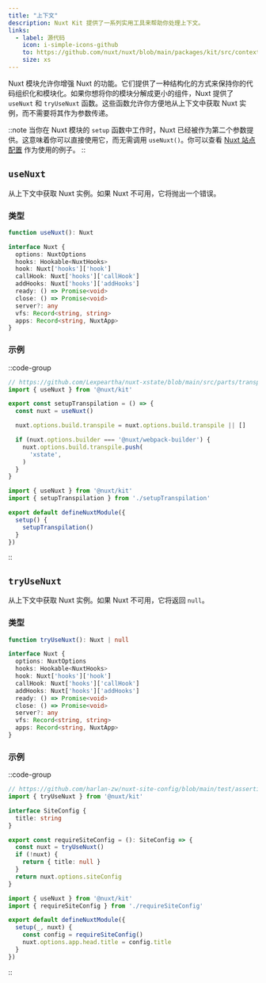 ```yaml
---
title: "上下文"
description: Nuxt Kit 提供了一系列实用工具来帮助你处理上下文。
links:
  - label: 源代码
    icon: i-simple-icons-github
    to: https://github.com/nuxt/nuxt/blob/main/packages/kit/src/context.ts
    size: xs
---
```


Nuxt 模块允许你增强 Nuxt 的功能。它们提供了一种结构化的方式来保持你的代码组织化和模块化。如果你想将你的模块分解成更小的组件，Nuxt 提供了 `useNuxt` 和 `tryUseNuxt` 函数。这些函数允许你方便地从上下文中获取 Nuxt 实例，而不需要将其作为参数传递。

::note
当你在 Nuxt 模块的 `setup` 函数中工作时，Nuxt 已经被作为第二个参数提供。这意味着你可以直接使用它，而无需调用 `useNuxt()`。你可以查看 [Nuxt 站点配置](https://github.com/harlan-zw/nuxt-site-config) 作为使用的例子。
::

## `useNuxt`

从上下文中获取 Nuxt 实例。如果 Nuxt 不可用，它将抛出一个错误。

### 类型

```ts
function useNuxt(): Nuxt

interface Nuxt {
  options: NuxtOptions
  hooks: Hookable<NuxtHooks>
  hook: Nuxt['hooks']['hook']
  callHook: Nuxt['hooks']['callHook']
  addHooks: Nuxt['hooks']['addHooks']
  ready: () => Promise<void>
  close: () => Promise<void>
  server?: any
  vfs: Record<string, string>
  apps: Record<string, NuxtApp>
}
```

### 示例

::code-group

```ts [setupTranspilation.ts]
// https://github.com/Lexpeartha/nuxt-xstate/blob/main/src/parts/transpile.ts
import { useNuxt } from '@nuxt/kit'

export const setupTranspilation = () => {
  const nuxt = useNuxt()

  nuxt.options.build.transpile = nuxt.options.build.transpile || []

  if (nuxt.options.builder === '@nuxt/webpack-builder') {
    nuxt.options.build.transpile.push(
      'xstate',
    )
  }
}
```

```ts [module.ts]
import { useNuxt } from '@nuxt/kit'
import { setupTranspilation } from './setupTranspilation'

export default defineNuxtModule({
  setup() {
    setupTranspilation()
  }
})
```

::

## `tryUseNuxt`

从上下文中获取 Nuxt 实例。如果 Nuxt 不可用，它将返回 `null`。

### 类型

```ts
function tryUseNuxt(): Nuxt | null

interface Nuxt {
  options: NuxtOptions
  hooks: Hookable<NuxtHooks>
  hook: Nuxt['hooks']['hook']
  callHook: Nuxt['hooks']['callHook']
  addHooks: Nuxt['hooks']['addHooks']
  ready: () => Promise<void>
  close: () => Promise<void>
  server?: any
  vfs: Record<string, string>
  apps: Record<string, NuxtApp>
}
```

### 示例

::code-group

```ts [requireSiteConfig.ts]
// https://github.com/harlan-zw/nuxt-site-config/blob/main/test/assertions.test.ts
import { tryUseNuxt } from '@nuxt/kit'

interface SiteConfig {
  title: string
}

export const requireSiteConfig = (): SiteConfig => {
  const nuxt = tryUseNuxt()
  if (!nuxt) {
    return { title: null }
  }
  return nuxt.options.siteConfig
}
```

```ts [module.ts]
import { useNuxt } from '@nuxt/kit'
import { requireSiteConfig } from './requireSiteConfig'

export default defineNuxtModule({
  setup(_, nuxt) {
    const config = requireSiteConfig()
    nuxt.options.app.head.title = config.title
  }
})
```

::
